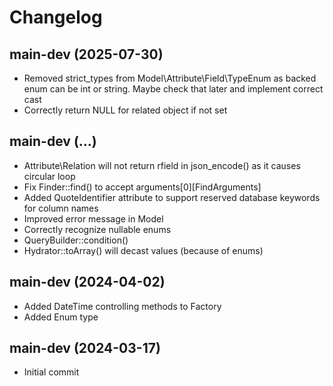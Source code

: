 # Changelog

## main-dev (2025-07-30)

- Removed strict_types from Model\Attribute\Field\TypeEnum as backed enum can be int or string. Maybe check that later and implement correct cast
- Correctly return NULL for related object if not set

## main-dev (...)

- Attribute\Relation will not return rfield in json_encode() as it causes circular loop
- Fix Finder::find() to accept arguments[0][FindArguments]
- Added QuoteIdentifier attribute to support reserved database keywords for column names
- Improved error message in Model
- Correctly recognize nullable enums
- QueryBuilder::condition()
- Hydrator::toArray() will decast values (because of enums)

## main-dev (2024-04-02)

- Added DateTime controlling methods to Factory
- Added Enum type

## main-dev (2024-03-17)

- Initial commit

